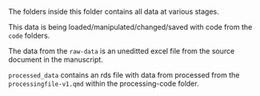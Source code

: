 The folders inside this folder contains all data at various stages.

This data is being loaded/manipulated/changed/saved with code from the `code` folders.

The data from the `raw-data` is an uneditted excel file from the source document in the manuscript. 

`processed_data` contains an rds file with data from processed from the `processingfile-v1.qmd` within the processing-code folder. 


